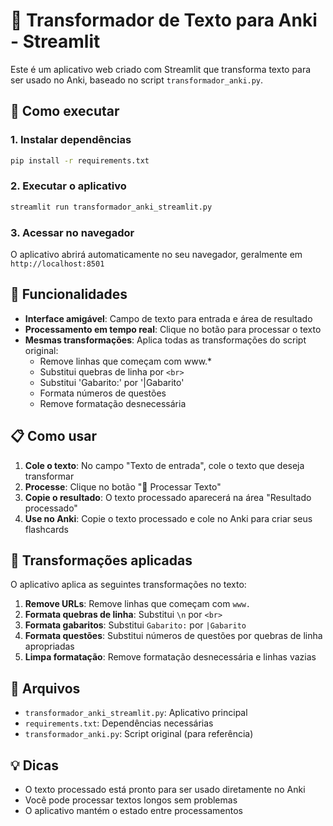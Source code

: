 # 📝 Transformador de Texto para Anki - Streamlit

Este é um aplicativo web criado com Streamlit que transforma texto para ser usado no Anki, baseado no script `transformador_anki.py`.

## 🚀 Como executar

### 1. Instalar dependências
```bash
pip install -r requirements.txt
```

### 2. Executar o aplicativo
```bash
streamlit run transformador_anki_streamlit.py
```

### 3. Acessar no navegador
O aplicativo abrirá automaticamente no seu navegador, geralmente em `http://localhost:8501`

## 🎯 Funcionalidades

- **Interface amigável**: Campo de texto para entrada e área de resultado
- **Processamento em tempo real**: Clique no botão para processar o texto
- **Mesmas transformações**: Aplica todas as transformações do script original:
  - Remove linhas que começam com www.*
  - Substitui quebras de linha por `<br>`
  - Substitui 'Gabarito:' por '|Gabarito'
  - Formata números de questões
  - Remove formatação desnecessária

## 📋 Como usar

1. **Cole o texto**: No campo "Texto de entrada", cole o texto que deseja transformar
2. **Processe**: Clique no botão "🔄 Processar Texto"
3. **Copie o resultado**: O texto processado aparecerá na área "Resultado processado"
4. **Use no Anki**: Copie o texto processado e cole no Anki para criar seus flashcards

## 🔧 Transformações aplicadas

O aplicativo aplica as seguintes transformações no texto:

1. **Remove URLs**: Remove linhas que começam com `www.`
2. **Formata quebras de linha**: Substitui `\n` por `<br>`
3. **Formata gabaritos**: Substitui `Gabarito:` por `|Gabarito`
4. **Formata questões**: Substitui números de questões por quebras de linha apropriadas
5. **Limpa formatação**: Remove formatação desnecessária e linhas vazias

## 📁 Arquivos

- `transformador_anki_streamlit.py`: Aplicativo principal
- `requirements.txt`: Dependências necessárias
- `transformador_anki.py`: Script original (para referência)

## 💡 Dicas

- O texto processado está pronto para ser usado diretamente no Anki
- Você pode processar textos longos sem problemas
- O aplicativo mantém o estado entre processamentos

